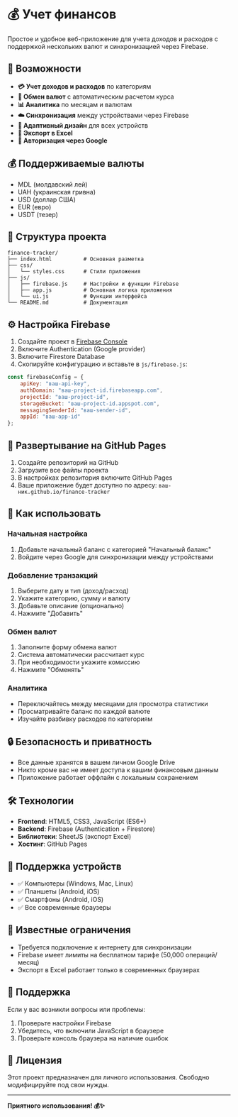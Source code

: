 # 💰 Учет финансов

Простое и удобное веб-приложение для учета доходов и расходов с поддержкой нескольких валют и синхронизацией через Firebase.

## 🚀 Возможности

- **💳 Учет доходов и расходов** по категориям
- **💱 Обмен валют** с автоматическим расчетом курса
- **📊 Аналитика** по месяцам и валютам
- **☁️ Синхронизация** между устройствами через Firebase
- **📱 Адаптивный дизайн** для всех устройств
- **📄 Экспорт в Excel**
- **🔐 Авторизация через Google**

## 💰 Поддерживаемые валюты

- MDL (молдавский лей)
- UAH (украинская гривна)
- USD (доллар США)
- EUR (евро)
- USDT (тезер)

## 📁 Структура проекта

```
finance-tracker/
├── index.html          # Основная разметка
├── css/
│   └── styles.css      # Стили приложения
├── js/
│   ├── firebase.js     # Настройки и функции Firebase
│   ├── app.js          # Основная логика приложения
│   └── ui.js           # Функции интерфейса
└── README.md           # Документация
```

## ⚙️ Настройка Firebase

1. Создайте проект в [Firebase Console](https://console.firebase.google.com/)
2. Включите Authentication (Google provider)
3. Включите Firestore Database
4. Скопируйте конфигурацию и вставьте в `js/firebase.js`:

```javascript
const firebaseConfig = {
    apiKey: "ваш-api-key",
    authDomain: "ваш-project-id.firebaseapp.com",
    projectId: "ваш-project-id",
    storageBucket: "ваш-project-id.appspot.com",
    messagingSenderId: "ваш-sender-id",
    appId: "ваш-app-id"
};
```

## 🔧 Развертывание на GitHub Pages

1. Создайте репозиторий на GitHub
2. Загрузите все файлы проекта
3. В настройках репозитория включите GitHub Pages
4. Ваше приложение будет доступно по адресу: `ваш-ник.github.io/finance-tracker`

## 📖 Как использовать

### Начальная настройка
1. Добавьте начальный баланс с категорией "Начальный баланс"
2. Войдите через Google для синхронизации между устройствами

### Добавление транзакций
1. Выберите дату и тип (доход/расход)
2. Укажите категорию, сумму и валюту
3. Добавьте описание (опционально)
4. Нажмите "Добавить"

### Обмен валют
1. Заполните форму обмена валют
2. Система автоматически рассчитает курс
3. При необходимости укажите комиссию
4. Нажмите "Обменять"

### Аналитика
- Переключайтесь между месяцами для просмотра статистики
- Просматривайте баланс по каждой валюте
- Изучайте разбивку расходов по категориям

## 🔒 Безопасность и приватность

- Все данные хранятся в вашем личном Google Drive
- Никто кроме вас не имеет доступа к вашим финансовым данным
- Приложение работает оффлайн с локальным сохранением

## 🛠️ Технологии

- **Frontend**: HTML5, CSS3, JavaScript (ES6+)
- **Backend**: Firebase (Authentication + Firestore)
- **Библиотеки**: SheetJS (экспорт Excel)
- **Хостинг**: GitHub Pages

## 📱 Поддержка устройств

- ✅ Компьютеры (Windows, Mac, Linux)
- ✅ Планшеты (Android, iOS)
- ✅ Смартфоны (Android, iOS)
- ✅ Все современные браузеры

## 🐛 Известные ограничения

- Требуется подключение к интернету для синхронизации
- Firebase имеет лимиты на бесплатном тарифе (50,000 операций/месяц)
- Экспорт в Excel работает только в современных браузерах

## 🤝 Поддержка

Если у вас возникли вопросы или проблемы:
1. Проверьте настройки Firebase
2. Убедитесь, что включили JavaScript в браузере
3. Проверьте консоль браузера на наличие ошибок

## 📄 Лицензия

Этот проект предназначен для личного использования. Свободно модифицируйте под свои нужды.

---

**Приятного использования! 💰✨**
